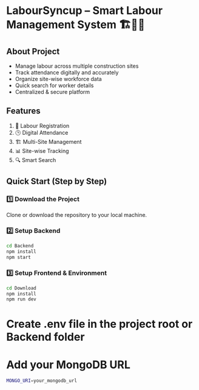 # LabourSyncup – Smart Labour Management System 🏗️👷‍♂️

## About Project
- Manage labour across multiple construction sites
- Track attendance digitally and accurately
- Organize site-wise workforce data
- Quick search for worker details
- Centralized & secure platform

## Features
1. 👤 Labour Registration
2. 🕒 Digital Attendance
3. 🏗️ Multi-Site Management
4. 📊 Site-wise Tracking
5. 🔍 Smart Search

## Quick Start (Step by Step)

### 1️⃣ Download the Project
Clone or download the repository to your local machine.

### 2️⃣ Setup Backend
```bash
cd Backend
npm install
npm start
```
### 3️⃣ Setup Frontend & Environment
```bash
cd Download
npm install
npm run dev
```

# Create .env file in the project root or Backend folder
# Add your MongoDB URL
```bash
MONGO_URI=your_mongodb_url
```
